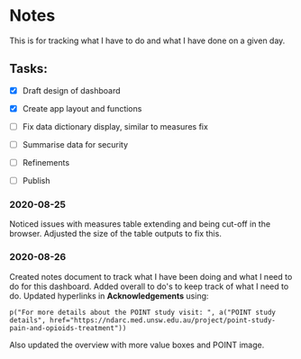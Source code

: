 # Notes

This is for tracking what I have to do and what I have done on a given day.

## Tasks:
- [x] Draft design of dashboard
- [x] Create app layout and functions
- [ ] Fix data dictionary display, similar to measures fix
- [ ] Summarise data for security
- [ ] Refinements
- [ ] Publish




### 2020-08-25

Noticed issues with measures table extending and being cut-off in the browser. Adjusted the size of the table outputs to fix this. 

### 2020-08-26

Created notes document to track what I have been doing and what I need to do for this dashboard. Added overall to do's to keep track of what I need to do. Updated hyperlinks in **Acknowledgements** using:
   
<pre><code>p("For more details about the POINT study visit: ", a("POINT study details", href="https://ndarc.med.unsw.edu.au/project/point-study-pain-and-opioids-treatment"))
</code></pre>

Also updated the overview with more value boxes and POINT image.